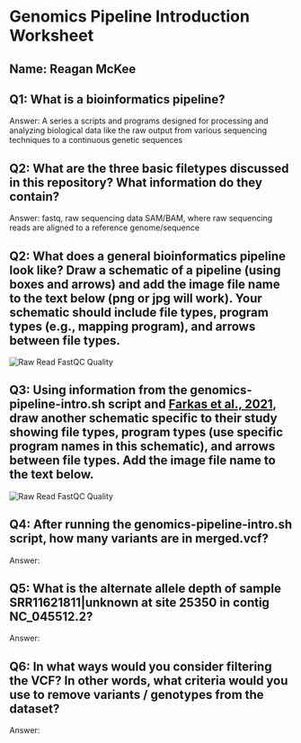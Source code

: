 # Genomics Pipeline Introduction Worksheet

<!--- Write name below --->
## Name: Reagan McKee

<!--- For this worksheet, answer the following questions --->

## Q1: What is a bioinformatics pipeline?
Answer: A series a scripts and programs designed for processing and analyzing
biological data like the raw output from various sequencing techniques to a
continuous genetic sequences


## Q2: What are the three basic filetypes discussed in this repository? What information do they contain?
Answer: fastq, raw sequencing data
        SAM/BAM, where raw sequencing reads are aligned to a reference
        genome/sequence

## Q2: What does a general bioinformatics pipeline look like? Draw a schematic of a pipeline (using boxes and arrows) and add the image file name to the <insert-file-name-here> text below (png or jpg will work). Your schematic should include file types, program types (e.g., mapping program), and arrows between file types.
![Raw Read FastQC Quality](./<general_genomics_pipeline.png>)

## Q3: Using information from the genomics-pipeline-intro.sh script and [Farkas et al., 2021](https://doi.org/10.3389/fmicb.2021.665041), draw another schematic specific to their study showing file types, program types (use specific program names in this schematic), and arrows between file types. Add the image file name to the <insert-file-name-here> text below.
![Raw Read FastQC Quality](./<insert-file-name-here>)

## Q4: After running the genomics-pipeline-intro.sh script, how many variants are in merged.vcf?
Answer:

## Q5: What is the alternate allele depth of sample SRR11621811|unknown at site 25350 in contig NC_045512.2?
Answer:

## Q6: In what ways would you consider filtering the VCF? In other words, what criteria would you use to remove variants / genotypes from the dataset?
Answer:
